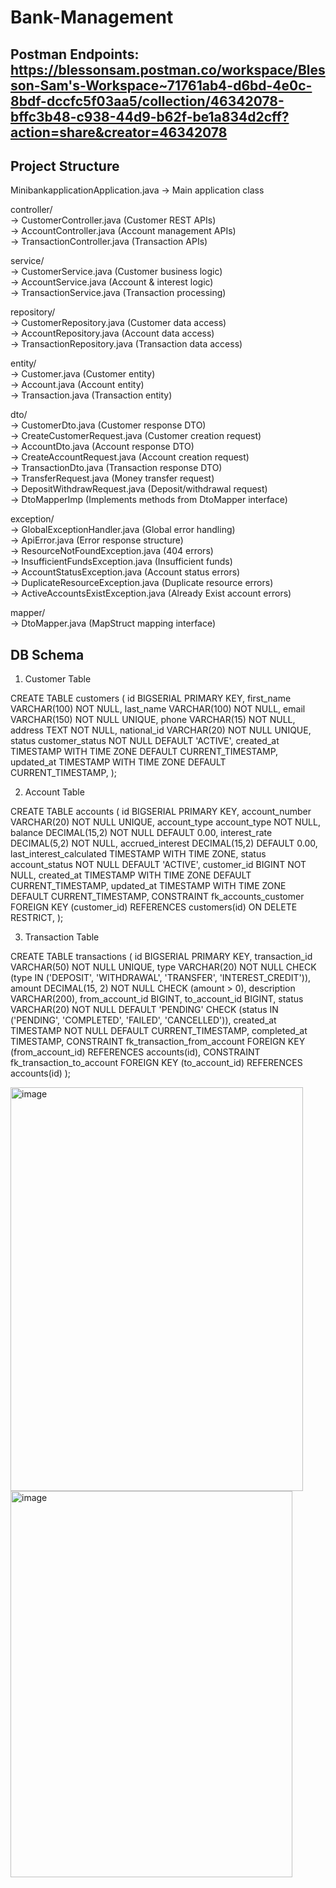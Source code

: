 # Bank-Management

## Postman Endpoints: https://blessonsam.postman.co/workspace/Blesson-Sam's-Workspace~71761ab4-d6bd-4e0c-8bdf-dccfc5f03aa5/collection/46342078-bffc3b48-c938-44d9-b62f-be1a834d2cff?action=share&creator=46342078 

## Project Structure 

MinibankapplicationApplication.java  → Main application class  

controller/  
  → CustomerController.java        (Customer REST APIs)  
  → AccountController.java         (Account management APIs)  
  → TransactionController.java     (Transaction APIs)  

service/  
  → CustomerService.java           (Customer business logic)  
  → AccountService.java            (Account & interest logic)  
  → TransactionService.java        (Transaction processing)  

repository/  
  → CustomerRepository.java        (Customer data access)  
  → AccountRepository.java         (Account data access)  
  → TransactionRepository.java     (Transaction data access)  

entity/  
  → Customer.java                  (Customer entity)  
  → Account.java                   (Account entity)  
  → Transaction.java               (Transaction entity)  

dto/  
  → CustomerDto.java               (Customer response DTO)  
  → CreateCustomerRequest.java     (Customer creation request)  
  → AccountDto.java                 (Account response DTO)  
  → CreateAccountRequest.java       (Account creation request)  
  → TransactionDto.java            (Transaction response DTO)  
  → TransferRequest.java           (Money transfer request)  
  → DepositWithdrawRequest.java    (Deposit/withdrawal request)  
  → DtoMapperImp                   (Implements methods from DtoMapper interface)  

exception/  
  → GlobalExceptionHandler.java    (Global error handling)  
  → ApiError.java                  (Error response structure)  
  → ResourceNotFoundException.java (404 errors)  
  → InsufficientFundsException.java (Insufficient funds)  
  → AccountStatusException.java    (Account status errors)  
  → DuplicateResourceException.java (Duplicate resource errors)  
  → ActiveAccountsExistException.java (Already Exist account errors)  

mapper/  
  → DtoMapper.java                 (MapStruct mapping interface)  


## DB Schema

1. Customer Table

CREATE TABLE customers (
    id BIGSERIAL PRIMARY KEY,
    first_name VARCHAR(100) NOT NULL,
    last_name VARCHAR(100) NOT NULL,
    email VARCHAR(150) NOT NULL UNIQUE,
    phone VARCHAR(15) NOT NULL,
    address TEXT NOT NULL,
    national_id VARCHAR(20) NOT NULL UNIQUE,
    status customer_status NOT NULL DEFAULT 'ACTIVE',
    created_at TIMESTAMP WITH TIME ZONE DEFAULT CURRENT_TIMESTAMP,
    updated_at TIMESTAMP WITH TIME ZONE DEFAULT CURRENT_TIMESTAMP,
);


2. Account Table

CREATE TABLE accounts (
    id BIGSERIAL PRIMARY KEY,
    account_number VARCHAR(20) NOT NULL UNIQUE,
    account_type account_type NOT NULL,
    balance DECIMAL(15,2) NOT NULL DEFAULT 0.00,
    interest_rate DECIMAL(5,2) NOT NULL,
    accrued_interest DECIMAL(15,2) DEFAULT 0.00,
    last_interest_calculated TIMESTAMP WITH TIME ZONE,
    status account_status NOT NULL DEFAULT 'ACTIVE',
    customer_id BIGINT NOT NULL,
    created_at TIMESTAMP WITH TIME ZONE DEFAULT CURRENT_TIMESTAMP,
    updated_at TIMESTAMP WITH TIME ZONE DEFAULT CURRENT_TIMESTAMP,
    CONSTRAINT fk_accounts_customer FOREIGN KEY (customer_id) REFERENCES customers(id) ON DELETE RESTRICT,
);


3. Transaction Table

CREATE TABLE transactions (
    id BIGSERIAL PRIMARY KEY,
    transaction_id VARCHAR(50) NOT NULL UNIQUE,
    type VARCHAR(20) NOT NULL CHECK (type IN ('DEPOSIT', 'WITHDRAWAL', 'TRANSFER', 'INTEREST_CREDIT')),
    amount DECIMAL(15, 2) NOT NULL CHECK (amount > 0),
    description VARCHAR(200),
    from_account_id BIGINT,
    to_account_id BIGINT,
    status VARCHAR(20) NOT NULL DEFAULT 'PENDING' CHECK (status IN ('PENDING', 'COMPLETED', 'FAILED', 'CANCELLED')),
    created_at TIMESTAMP NOT NULL DEFAULT CURRENT_TIMESTAMP,
    completed_at TIMESTAMP,
    CONSTRAINT fk_transaction_from_account FOREIGN KEY (from_account_id) REFERENCES accounts(id),
    CONSTRAINT fk_transaction_to_account FOREIGN KEY (to_account_id) REFERENCES accounts(id)
);


<img width="468" height="646" alt="image" src="https://github.com/user-attachments/assets/cb51124f-2d23-44f8-9558-a4728e113e6b" />

<img width="451" height="618" alt="image" src="https://github.com/user-attachments/assets/75b16490-e718-462e-a761-1c98ac5f3bde" />
